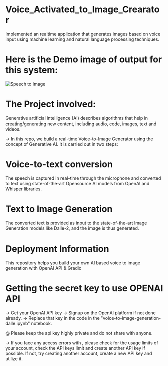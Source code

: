 # Voice_Activated_to_Image_Crearator
 Implemented an realtime application that generates images based on voice input using machine learning and natural language processing techniques. 

# Here is the Demo image of output for this system:

![Speech to Image](https://github.com/psankarmidhil/Voice_Activated_Image_Creator/assets/111223199/003e80c4-755f-4ff6-9d78-a57b90d0d79b)


# The Project involved:
 Generative artificial intelligence (AI) describes algorithms that help in creating/generating new content, including audio, code, images, text and videos. 

-> In this repo, we build a real-time Voice-to-Image Generator using the concept of Generative AI. It is carried out in two steps:

# Voice-to-text conversion 
 The speech is captured in real-time through the microphone and converted to text using state-of-the-art Opensource AI models from OpenAI and Whisper libraries.
 
# Text to Image Generation
 The converted text is provided as input to the state-of-the-art Image Generation models like Dalle-2, and the image is thus generated.

# Deployment Information

 This repository helps you build your own AI based voice to image generation with OpenAI API & Gradio

# Getting the secret key to use OPENAI API

-> Get your OpenAI API key 
-> Signup on the OpenAI platform if not done already.
-> Replace that key in the code in the "voice-to-image-generation-dalle.ipynb" notebook.

@ Please keep the api key highly private and do not share with anyone.

-> If you face any access errors with , please check for the usage limits of your account, check the API keys limit and create another API key if possible. If not, try creating another account, create a new API key and utilize it.

